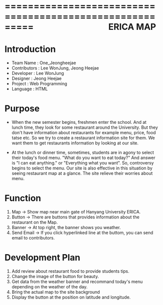 =========================================================
                                                           ERICA MAP
=========================================================

# Introduction
* Team Name : One_Jeongheejae
* Contributors : Lee WonJung, Jeong Heejae
* Developer : Lee WonJung
* Designer : Jeong Heejae 
* Project : Web Programming
* Language : HTML

# Purpose

* When the new semester begins, freshmen enter the school. And at lunch time, they look for some restaurant around the University. But they don't have information about restaurants for example menu, price, food tatse etc. So we try to create a restaurant information site for them. We want them to get restaurants information by looking at our site.

* At the lunch or dinner time, sometimes, students are in agony to select their today's food menu. "What do you want to eat today?" And answer is "I can eat anything." or "Everything what you want". So, controversy begins to select the menu. Our site is also effective in this situation by seeing restaurant map at a glance. The site relieve their worries about menu.

# Function

1. Map -> Show map near main gate of Hanyang University ERICA.
2. Button -> There are buttons that provides information about the restaurant on the Map.
3. Banner -> At top right, the banner shows you weather.
4. Send Email -> If you click hyperlinked line at the buttom, you can send email to contributors.

# Development Plan

1. Add review about restaurant food to provide students tips.
2. Change the image of the button for beauty.
3. Get data from the weather banner and recommand today's menu depending on the weather of the day.
4. Bring the actual map to the site background
5. Display the button at the position on latitude and longitude.
